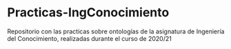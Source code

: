 # Practicas-IngConocimiento

Repositorio con las practicas sobre ontologías de la asignatura de Ingeniería del Conocimiento, realizadas durante el curso de 2020/21
